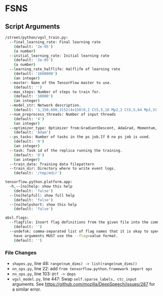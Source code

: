 # FSNS

## Script Arguments

```sh
/street/python/vgsl_train.py:
  --final_learning_rate: Final learning rate
    (default: '2e-05')
    (a number)
  --initial_learning_rate: Initial learning rate
    (default: '2e-05')
    (a number)
  --learning_rate_halflife: Halflife of learning rate
    (default: '1600000')
    (an integer)
  --master: Name of the TensorFlow master to use.
    (default: '')
  --max_steps: Number of steps to train for.
    (default: '10000')
    (an integer)
  --model_str: Network description.
    (default: '1,150,600,3[S2(4x150)0,2 Ct5,5,16 Mp2,2 Ct5,5,64 Mp3,3([Lrys64 Lbx128][Lbys64 Lbx128][Lfys64 Lbx128])S3(3x0)2,3Lfx128 Lrx128 S0(1x4)0,3 Do Lfx256]O1c134')
  --num_preprocess_threads: Number of input threads
    (default: '4')
    (an integer)
  --optimizer_type: Optimizer from:GradientDescent, AdaGrad, Momentum, Adam
    (default: 'Adam')
  --ps_tasks: Number of tasks in the ps job.If 0 no ps job is used.
    (default: '0')
    (an integer)
  --task: Task id of the replica running the training.
    (default: '0')
    (an integer)
  --train_data: Training data filepattern
  --train_dir: Directory where to write event logs.
    (default: '/tmp/mdir')

tensorflow.python.platform.app:
  -h,--[no]help: show this help
    (default: 'false')
  --[no]helpfull: show full help
    (default: 'false')
  --[no]helpshort: show this help
    (default: 'false')

absl.flags:
  --flagfile: Insert flag definitions from the given file into the command line.
    (default: '')
  --undefok: comma-separated list of flag names that it is okay to specify on the command line even if the program does not define a flag with that name.  IMPORTANT: flags in this list that
    have arguments MUST use the --flag=value format.
    (default: '')
```

### File Changes

* `shapes.py`, line 48: `range(num_dims) -> list(range(num_dims))`
* `nn_ops.py`, line 22: add `from tensorflow.python.framework import ops`
* `nn_ops.py`, line 103: `@tf -> @ops`
* `vgsl_model.py`, line 447: Swap `self.sparse_labels, ctc_input` arguments. See
    <https://github.com/mozilla/DeepSpeech/issues/287> for a similar error.
